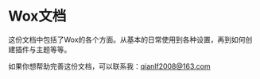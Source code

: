 Wox文档
==============


这份文档中包括了Wox的各个方面。从基本的日常使用到各种设置，再到如何创建插件与主题等等。   

如果你想帮助完善这份文档，可以联系我：qianlf2008@163.com
